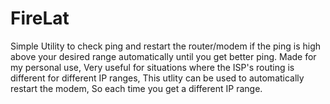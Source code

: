 # FireLat
Simple Utility to check ping and restart the router/modem if the ping is high above your desired range automatically until you get better ping. Made for my personal use, Very useful for situations where the ISP's routing is different for different IP ranges, This utlity can be used to automatically restart the modem, So each time you get a different IP range. 

 
